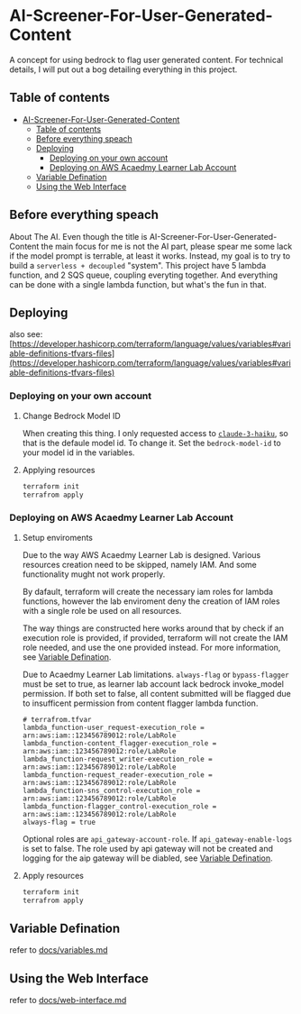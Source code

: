# AI-Screener-For-User-Generated-Content

A concept for using bedrock to flag user generated content. For technical details, I will put out a bog detailing everything in this project.

## Table of contents

- [AI-Screener-For-User-Generated-Content](#ai-screener-for-user-generated-content)
  - [Table of contents](#table-of-contents)
  - [Before everything speach](#before-everything-speach)
  - [Deploying](#deploying)
    - [Deploying on your own account](#deploying-on-your-own-account)
    - [Deploying on AWS Acaedmy Learner Lab Account](#deploying-on-aws-acaedmy-learner-lab-account)
  - [Variable Defination](#variable-defination)
  - [Using the Web Interface](#using-the-web-interface)

## Before everything speach

About The AI. Even though the title is AI-Screener-For-User-Generated-Content the main focus for me is not the AI part, please spear me some lack if the model prompt is terrable, at least it works.  Instead, my goal is to try to build a `serverless + decoupled` "system". This project have 5 lambda function, and 2 SQS queue, coupling everyting together. And everything can be done with a single lambda function, but what's the fun in that.

## Deploying

also see: [https://developer.hashicorp.com/terraform/language/values/variables#variable-definitions-tfvars-files](https://developer.hashicorp.com/terraform/language/values/variables#variable-definitions-tfvars-files)

### Deploying on your own account

1. Change Bedrock Model ID

   When creating this thing. I only requested access to [`claude-3-haiku`](https://aws.amazon.com/bedrock/claude/), so that is the defaule model id. To change it. Set the `bedrock-model-id` to your model id in the variables.

2. Applying resources

   ```sh
   terraform init
   terrafrom apply
   ```

### Deploying on AWS Acaedmy Learner Lab Account

1. Setup enviroments

   Due to the way AWS Acaedmy Learner Lab is designed. Various resources creation need to be skipped, namely IAM. And some functionality mught not work properly.

   By dafault, terraform will create the necessary iam roles for lambda functions, however the lab enviroment deny the creation of IAM roles with a single role be used on all resources.

   The way things are constructed here works around that by check if an execution role is provided, if provided, terraform will not create the IAM role needed, and use the one provided instead. For more information, see [Variable Defination](#variable-defination).

   Due to Acaedmy Learner Lab limitations. `always-flag` or `bypass-flagger` must be set to true, as learner lab account lack bedrock invoke_model permission. If both set to false, all content submitted will be flagged due to insufficent permission from content flagger lambda function.

   ```tfvar
   # terrafrom.tfvar
   lambda_function-user_request-execution_role = arn:aws:iam::123456789012:role/LabRole
   lambda_function-content_flagger-execution_role = arn:aws:iam::123456789012:role/LabRole
   lambda_function-request_writer-execution_role = arn:aws:iam::123456789012:role/LabRole
   lambda_function-request_reader-execution_role = arn:aws:iam::123456789012:role/LabRole
   lambda_function-sns_control-execution_role = arn:aws:iam::123456789012:role/LabRole
   lambda_function-flagger_control-execution_role = arn:aws:iam::123456789012:role/LabRole
   always-flag = true
   ```

   Optional roles are `api_gateway-account-role`. If `api_gateway-enable-logs` is set to false. The role used by api gateway will not be created and logging for the aip gateway will be diabled, see [Variable Defination](#variable-defination).

2. Apply resources

   ```sh
   terraform init
   terrafrom apply
   ```

## Variable Defination

refer to [docs/variables.md](docs/variables.md)

## Using the Web Interface

refer to [docs/web-interface.md](docs/web-interface.md)
